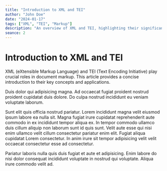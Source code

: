 ```yaml
---
title: "Introduction to XML and TEI"
author: "John Doe"
date: "2024-01-17"
tags: ["XML", "TEI", "Markup"]
description: "An overview of XML and TEI, highlighting their significance in document markup."
seance: 2
---
```


# Introduction to XML and TEI

XML (eXtensible Markup Language) and TEI (Text Encoding Initiative) play crucial roles in document markup. This article provides a concise introduction to their key concepts and applications.

Duis dolor qui adipisicing magna. Ad occaecat fugiat proident nostrud proident cupidatat duis dolore. Do culpa nostrud incididunt eu veniam voluptate laborum.

Sunt elit quis officia nostrud pariatur. Lorem incididunt magna velit eiusmod ipsum labore ea nulla sit. Magna fugiat irure cupidatat reprehenderit aute commodo in ex incididunt tempor aliqua ex. In tempor commodo ullamco duis cillum aliquip non laborum sunt id quis sunt. Velit aute esse qui nisi enim ullamco velit cillum consectetur pariatur enim elit. Fugiat aliqua cupidatat Lorem consectetur. In anim irure sit tempor adipisicing velit velit occaecat consectetur esse ad consectetur.

Pariatur laboris nulla quis duis fugiat et aute et adipisicing. Enim labore do nisi dolor consequat incididunt voluptate in nostrud qui voluptate. Aliqua irure commodo velit ad.
